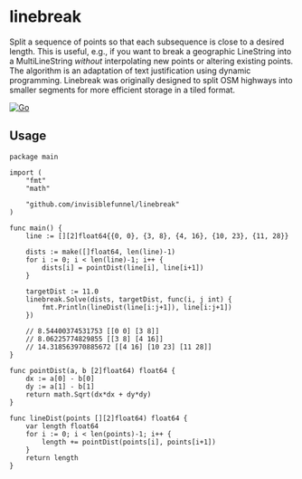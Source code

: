 # linebreak

Split a sequence of points so that each subsequence is close to a desired length. This is useful, e.g., if you want to break a geographic LineString into a MultiLineString _without_ interpolating new points or altering existing points. The algorithm is an adaptation of text justification using dynamic programming. Linebreak was originally designed to split OSM highways into smaller segments for more efficient storage in a tiled format.

[![Go](https://github.com/invisiblefunnel/linebreak/actions/workflows/go.yml/badge.svg)](https://github.com/invisiblefunnel/linebreak/actions/workflows/go.yml)

## Usage

```golang
package main

import (
    "fmt"
    "math"

    "github.com/invisiblefunnel/linebreak"
)

func main() {
    line := [][2]float64{{0, 0}, {3, 8}, {4, 16}, {10, 23}, {11, 28}}

    dists := make([]float64, len(line)-1)
    for i := 0; i < len(line)-1; i++ {
        dists[i] = pointDist(line[i], line[i+1])
    }

    targetDist := 11.0
    linebreak.Solve(dists, targetDist, func(i, j int) {
        fmt.Println(lineDist(line[i:j+1]), line[i:j+1])
    })

    // 8.54400374531753 [[0 0] [3 8]]
    // 8.06225774829855 [[3 8] [4 16]]
    // 14.318563970885672 [[4 16] [10 23] [11 28]]
}

func pointDist(a, b [2]float64) float64 {
    dx := a[0] - b[0]
    dy := a[1] - b[1]
    return math.Sqrt(dx*dx + dy*dy)
}

func lineDist(points [][2]float64) float64 {
    var length float64
    for i := 0; i < len(points)-1; i++ {
        length += pointDist(points[i], points[i+1])
    }
    return length
}
```
